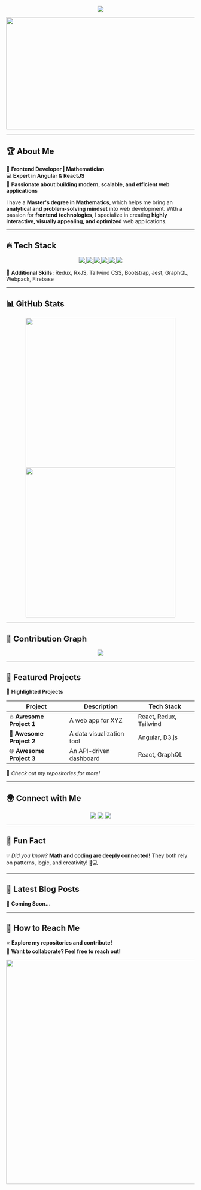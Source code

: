 <!-- Banner Animation -->
<p align="center">
  <img src="https://readme-typing-svg.herokuapp.com?font=Fira+Code&pause=1000&color=00F7FF&center=true&vCenter=true&width=700&height=50&lines=👋+Hello%2C+I'm+Mebrahtu+Ghirmay+Zeree!+;+Frontend+Developer+|+Mathematician+;+Building+Scalable+Web+Applications!" />
</p>

<p align="center">
  <img src="https://media.giphy.com/media/qgQUggAC3Pfv687qPC/giphy.gif" width="600" height="300"/>
</p>

---

## 🏆 About Me  

🚀 **Frontend Developer | Mathematician**  
💻 **Expert in Angular & ReactJS**  
🔬 **Passionate about building modern, scalable, and efficient web applications**  

I have a **Master's degree in Mathematics**, which helps me bring an **analytical and problem-solving mindset** into web development. With a passion for **frontend technologies**, I specialize in creating **highly interactive, visually appealing, and optimized** web applications.  

---

## 🔥 Tech Stack  

<p align="center">
  <a href="https://developer.mozilla.org/en-US/docs/Web/HTML" target="_blank">
    <img src="https://img.shields.io/badge/HTML5-%23E34F26.svg?style=for-the-badge&logo=html5&logoColor=white" />
  </a>
  <a href="https://developer.mozilla.org/en-US/docs/Web/CSS" target="_blank">
    <img src="https://img.shields.io/badge/CSS3-%231572B6.svg?style=for-the-badge&logo=css3&logoColor=white" />
  </a>
  <a href="https://developer.mozilla.org/en-US/docs/Web/JavaScript" target="_blank">
    <img src="https://img.shields.io/badge/JavaScript-%23F7DF1E.svg?style=for-the-badge&logo=javascript&logoColor=black" />
  </a>
  <a href="https://www.typescriptlang.org/" target="_blank">
    <img src="https://img.shields.io/badge/TypeScript-%23007ACC.svg?style=for-the-badge&logo=typescript&logoColor=white" />
  </a>
  <a href="https://react.dev/" target="_blank">
    <img src="https://img.shields.io/badge/ReactJS-%2361DAFB.svg?style=for-the-badge&logo=react&logoColor=black" />
  </a>
  <a href="https://angular.io/" target="_blank">
    <img src="https://img.shields.io/badge/Angular-%23DD0031.svg?style=for-the-badge&logo=angular&logoColor=white" />
  </a>
</p>

📌 **Additional Skills:** Redux, RxJS, Tailwind CSS, Bootstrap, Jest, GraphQL, Webpack, Firebase  

---

## 📊 GitHub Stats  

<p align="center">
  <img src="https://github-readme-stats.vercel.app/api?username=YourGitHubUsername&show_icons=true&theme=radical" width="400px" />
  <img src="https://github-readme-streak-stats.herokuapp.com/?user=YourGitHubUsername&theme=radical" width="400px" />
</p>

---

## 🏅 Contribution Graph  

<p align="center">
  <img src="https://github-readme-activity-graph.vercel.app/graph?username=YourGitHubUsername&theme=github-dark" />
</p>


---

## 📂 Featured Projects  

🌟 **Highlighted Projects**  

| Project | Description | Tech Stack |
|---------|------------|------------|
| 🔥 **Awesome Project 1** | A web app for XYZ | React, Redux, Tailwind |
| 🚀 **Awesome Project 2** | A data visualization tool | Angular, D3.js |
| 🌐 **Awesome Project 3** | An API-driven dashboard | React, GraphQL |

📌 *Check out my repositories for more!*  

---

## 🌍 Connect with Me  

<p align="center">
  <a href="https://linkedin.com/in/yourprofile" target="_blank">
    <img src="https://img.shields.io/badge/LinkedIn-%230A66C2.svg?style=for-the-badge&logo=linkedin&logoColor=white" />
  </a>
  <a href="https://twitter.com/yourprofile" target="_blank">
    <img src="https://img.shields.io/badge/Twitter-%231DA1F2.svg?style=for-the-badge&logo=twitter&logoColor=white" />
  </a>
  <a href="mailto:mebbruk@gmail.com" target="_blank">
    <img src="https://img.shields.io/badge/Gmail-%23D14836.svg?style=for-the-badge&logo=gmail&logoColor=white" />
  </a>
</p>

---

## 🎉 Fun Fact  
💡 *Did you know?* **Math and coding are deeply connected!** They both rely on patterns, logic, and creativity! 🧮💻  

---

## 📢 Latest Blog Posts  

🌱 **Coming Soon...**  

---

## 🚀 How to Reach Me  

⭐ **Explore my repositories and contribute!**  
📝 **Want to collaborate? Feel free to reach out!**  

<p align="center">
  <img src="https://media.giphy.com/media/xT9IgzoKnwFNmISR8I/giphy.gif" width="600"/>
</p>
